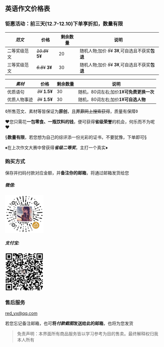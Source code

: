 ## 英语作文价格表

### 钜惠活动：前三天(12.7-12.10)下单享折扣，数量有限

|  *范文* |   价格 | 剩余数量 |  说明 |
| ------------ | ------------ | ------------ | ------------ |
|  二等奖级范文 |  ~~*10.8*&yen;~~ **5&yen;** |  20 | 随机人物;加价 ~~*5*&yen;~~ **3&yen;**,可自选且不获奖**包退**|
|  三等奖级范文 | ~~*6.8*&yen;~~ **3&yen;** |  30 |  随机人物;加价 ~~*5*&yen;~~ **3&yen;**,可自选且不获奖**包退** |

|  *素材* |   价格 | 剩余数量 |  说明 |
| ------------ | ------------ | ------------ | ------------ |
|  优质语句 | ~~*3&yen;*~~  **1.5&yen;**  |  30 |  随机，80词左右;加价**1&yen;**可**免费更换一次** |
|  优质人物事迹 | ~~*3*&yen;~~  **1.5&yen;** | 30 |  随机，80词左右;加价**1&yen;**可**自选人物**  |

&loz;所售范文、素材等皆保证为**原创**，且**并非**~~网上搜索获得~~，质量有保障&loz;

&hearts;您只需花**一包零食、一瓶饮料的钱**，便可获得**省级荣誉**的机会，何乐而不为呢&hearts;

&sect;**数量有限**，若您想为自己的综评添一份光彩的证书，不要犹豫，下单即可&sect;

&diams;在上次作文大赛中曾获得***省级二等奖***，主打一个真实&diams;

### 购买方式

保存并扫码付款对应金额，并**备注你的邮箱**，将通过邮箱发货给您

##### 微信:

<img src="wx.jpg" width="25%" height="25%"> 

##### 支付宝:

<img src="zfb.jpg" width="25%" height="25%">

### 售后服务

<red_yx@qq.com>

若您忘记备注邮箱，也可**将*付款截图*发送给此的邮箱**，也将为您发货

> 免责声明：本界面所有商品服务皆以学习参考为目的售卖。最终解释权归我本人所有

